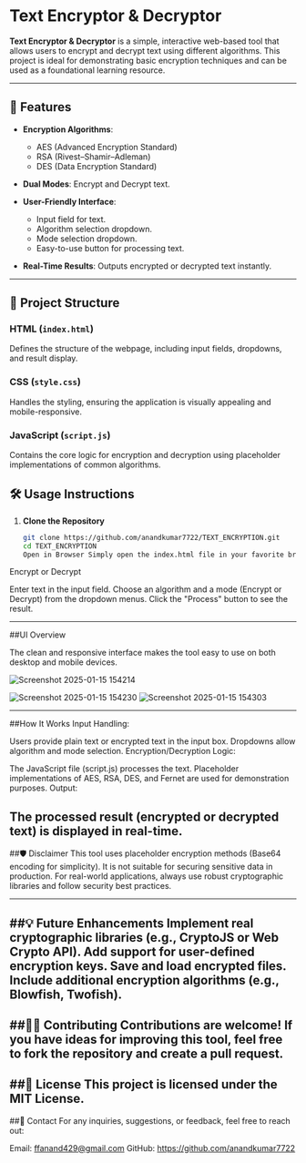 # Text Encryptor & Decryptor

**Text Encryptor & Decryptor** is a simple, interactive web-based tool that allows users to encrypt and decrypt text using different algorithms. This project is ideal for demonstrating basic encryption techniques and can be used as a foundational learning resource.

---

## 🚀 Features

- **Encryption Algorithms**: 
  - AES (Advanced Encryption Standard)
  - RSA (Rivest–Shamir–Adleman)
  - DES (Data Encryption Standard)
  
- **Dual Modes**: Encrypt and Decrypt text.
- **User-Friendly Interface**: 
  - Input field for text.
  - Algorithm selection dropdown.
  - Mode selection dropdown.
  - Easy-to-use button for processing text.
- **Real-Time Results**: Outputs encrypted or decrypted text instantly.

---

## 📂 Project Structure

### HTML (`index.html`)
Defines the structure of the webpage, including input fields, dropdowns, and result display.

### CSS (`style.css`)
Handles the styling, ensuring the application is visually appealing and mobile-responsive.

### JavaScript (`script.js`)
Contains the core logic for encryption and decryption using placeholder implementations of common algorithms.


## 🛠️ Usage Instructions

1. **Clone the Repository**
   ```bash
   git clone https://github.com/anandkumar7722/TEXT_ENCRYPTION.git
   cd TEXT_ENCRYPTION
   Open in Browser Simply open the index.html file in your favorite browser.

Encrypt or Decrypt

Enter text in the input field.
Choose an algorithm and a mode (Encrypt or Decrypt) from the dropdown menus.
Click the "Process" button to see the result.

---

##UI Overview

The clean and responsive interface makes the tool easy to use on both desktop and mobile devices.

![Screenshot 2025-01-15 154214](https://github.com/user-attachments/assets/6479f78d-1127-45bb-a18d-d746417b12ee)

![Screenshot 2025-01-15 154230](https://github.com/user-attachments/assets/ede42b84-2511-4c64-b43a-31469db1fd96)
![Screenshot 2025-01-15 154303](https://github.com/user-attachments/assets/4b846c02-7440-4221-a1f8-f08f32f31576)

---

##How It Works
Input Handling:

Users provide plain text or encrypted text in the input box.
Dropdowns allow algorithm and mode selection.
Encryption/Decryption Logic:

The JavaScript file (script.js) processes the text.
Placeholder implementations of AES, RSA, DES, and Fernet are used for demonstration purposes.
Output:

The processed result (encrypted or decrypted text) is displayed in real-time.
---

##🛡️ Disclaimer
This tool uses placeholder encryption methods (Base64 encoding for simplicity). It is not suitable for securing sensitive data in production. For real-world applications, always use robust cryptographic libraries and follow security best practices.

---

##💡 Future Enhancements
Implement real cryptographic libraries (e.g., CryptoJS or Web Crypto API).
Add support for user-defined encryption keys.
Save and load encrypted files.
Include additional encryption algorithms (e.g., Blowfish, Twofish).
---

##👩‍💻 Contributing
Contributions are welcome! If you have ideas for improving this tool, feel free to fork the repository and create a pull request.
---

##📜 License
This project is licensed under the MIT License.
---

##📧 Contact
For any inquiries, suggestions, or feedback, feel free to reach out:

Email: ffanand429@gmail.com
GitHub: https://github.com/anandkumar7722
